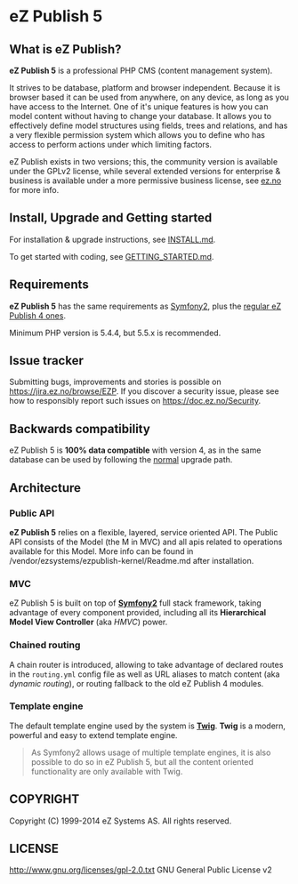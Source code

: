 # eZ Publish 5

## What is eZ Publish?
**eZ Publish 5** is a professional PHP CMS (content management system).

It strives to be database, platform and browser independent. Because it is
browser based it can be used from anywhere, on any device, as long as you have
access to the Internet. One of it's unique features is how you can model
content without having to change your database. It allows you to effectively
define model structures using fields, trees and relations, and has a very
flexible permission system which allows you to define who has access to
perform actions under which limiting factors.

eZ Publish exists in two versions; this, the community version is available under
the GPLv2 license, while several extended versions for enterprise & business is available
under a more permissive business license, see [ez.no](http://ez.no/) for more info.

## Install, Upgrade and Getting started
For installation & upgrade instructions, see [INSTALL.md](https://github.com/ezsystems/ezpublish-community/blob/master/INSTALL.md).

To get started with coding, see [GETTING_STARTED.md](https://github.com/ezsystems/ezpublish-community/blob/master/GETTING_STARTED.md).

## Requirements
**eZ Publish 5** has the same requirements as [Symfony2](http://symfony.com/doc/master/reference/requirements.html),
plus the [regular eZ Publish 4 ones](http://doc.ez.no/eZ-Publish/Technical-manual/4.x/Installation/Normal-installation/Requirements-for-doing-a-normal-installation).

Minimum PHP version is 5.4.4, but 5.5.x is recommended.

## Issue tracker
Submitting bugs, improvements and stories is possible on https://jira.ez.no/browse/EZP.
If you discover a security issue, please see how to responsibly report such issues on https://doc.ez.no/Security.

## Backwards compatibility
eZ Publish 5 is **100% data compatible** with version 4, as in the same
database can be used by following the [normal](http://doc.ez.no/eZ-Publish/Upgrading) upgrade path.

## Architecture

### Public API
**eZ Publish 5** relies on a flexible, layered, service oriented API.
The Public API consists of the Model (the M in MVC) and all
apis related to operations available for this Model. More info can be found
in /vendor/ezsystems/ezpublish-kernel/Readme.md after installation.

### MVC
eZ Publish 5 is built on top of **[Symfony2](http://symfony.com)** full stack framework, taking advantage of
every component provided, including all its **Hierarchical Model View Controller** (aka *HMVC*) power.

### Chained routing
A chain router is introduced, allowing to take advantage of declared routes in the `routing.yml` config file as well as
URL aliases to match content (aka *dynamic routing*), or routing fallback to the old eZ Publish 4 modules.

### Template engine
The default template engine used by the system is **[Twig](http://twig.sensiolabs.org/)**.
**Twig** is a modern, powerful and easy to extend template engine.

> As Symfony2 allows usage of multiple template engines, it is also possible to do so in eZ Publish 5, but all the
> content oriented functionality are only available with Twig.


## COPYRIGHT
Copyright (C) 1999-2014 eZ Systems AS. All rights reserved.

## LICENSE
http://www.gnu.org/licenses/gpl-2.0.txt GNU General Public License v2
